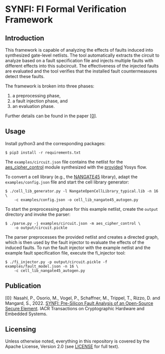 # SYNFI: FI Formal Verification Framework
## Introduction
This framework is capable of analyzing the effects of faults induced into
synthesized gate-level netlists. The tool automatically extracts the circuit to
analyze based on a fault specification file and injects multiple faults with
different effects into this subcircuit. The effectiveness of the injected faults
are evaluated and the tool verifies that the installed fault countermeasures
detect these faults.

The framework is broken into three phases:

1. a preprocessing phase,
2. a fault injection phase, and
3. an evaluation phase.

Further details can be found in the paper \[[0](#Publication)\].

## Usage
Install python3 and the corresponding packages:
```console
$ pip3 install -r requirements.txt
```

The `examples/circuit.json` file contains the netlist for the 
[aes_cipher_control](https://github.com/lowRISC/opentitan/blob/master/hw/ip/aes/rtl/aes_cipher_control.sv) 
module synthesized with the 
[provided](https://github.com/lowRISC/opentitan/tree/master/hw/ip/aes/pre_syn) 
Yosys flow.

To convert a cell library (e.g., the 
[NANGATE45](https://github.com/The-OpenROAD-Project/OpenROAD-flow-scripts/tree/master/flow/platforms/nangate45/lib) library), 
adapt the `examples/config.json` file and start the cell library generator:
```console
$ ./cell_lib_generator.py -l NangateOpenCellLibrary_typical.lib -n 16 \
    -c examples/config.json -o cell_lib_nangate45_autogen.py
```

To start the preprocessing phase for this  example netlist, create 
the `output` directory and invoke the parser:
```console
$ ./parse.py -j examples/circuit.json -m aes_cipher_control \
    -o output/circuit.pickle
```
The parser preprocesses the provided netlist and creates a directed graph, which
is then used by the fault injector to evaluate the effects of the induced 
faults. To run the fault injector with the example netlist and the example fault
specification file, execute the fi_injector tool:
```console
$ ./fi_injector.py -p output/circuit.pickle -f examples/fault_model.json -n 16 \
    -c cell_lib_nangate45_autogen.py
```

## Publication
[0]: Nasahl, P., Osorio, M., Vogel, P., Schaffner, M., Trippel, T., Rizzo, D. and 
Mangard, S., 2022. [SYNFI: Pre-Silicon Fault Analysis of an Open-Source Secure Element](https://arxiv.org/pdf/2205.04775). 
IACR Transactions on Cryptographic Hardware and Embedded Systems.

## Licensing

Unless otherwise noted, everything in this repository is covered by the Apache
License, Version 2.0 (see [LICENSE](./LICENSE) for full text).
